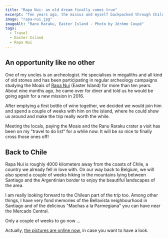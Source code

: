 ```yaml
---
title: "Rapa Nui: an old dream finally comes true"
excerpt: "Ten years ago, the missus and myself backpacked through Chile, Peru and Bolivia for three months. At the time, we didn't have the money to make it to Easter Island, but we promised ourselves we would go one day."
image: "rapa-nui.jpg"
imageAlt: "Rano Raraku, Easter Island - Photo by Jérôme Coupé"
tags:
  - Travel
  - Easter Island
  - Rapa Nui
---
```


## An opportunity like no other

One of my uncles is an archeologist. He specialises in megaliths and all kind of old stones and has been participating in regular archeology campaigns studying the Moais of [Rapa Nui](https://en.wikipedia.org/wiki/Easter_Island) (Easter Island) for more than ten years. About nine months ago, he came over for diner and told us he would be going again for a new mission in 2016.

After emptying a first bottle of wine together, we decided we would join him and spend a couple of weeks with him on the island, where he could show us around and make the trip really worth the while.

Meeting the locals, paying the Moais and the Ranu Raraku crater a visit has been on my "travel to do list" for a while now. It will be so nice to finally cross those ones off!

## Back to Chile

Rapa Nui is roughly 4000 kilometers away from the coasts of Chile, a country we already fell in love with. On our way back to Belgium, we will also spend a couple of weeks hiking in the mountains lying between Santiago and the Argentinian border to enjoy the beautiful landscapes of the area.

I am really looking forward to the Chilean part of the trip too. Among other things, I have very fond memories of the Bellavista neighbourhood in Santiago and of the delicious "Machas a la Parmegiana" you can have near the Mercado Central.

Only a couple of weeks to go now ...

Actually, [the pictures are online now](https://www.flickr.com/photos/g-rom/albums/72157663941247163), in case you want to have a look.
